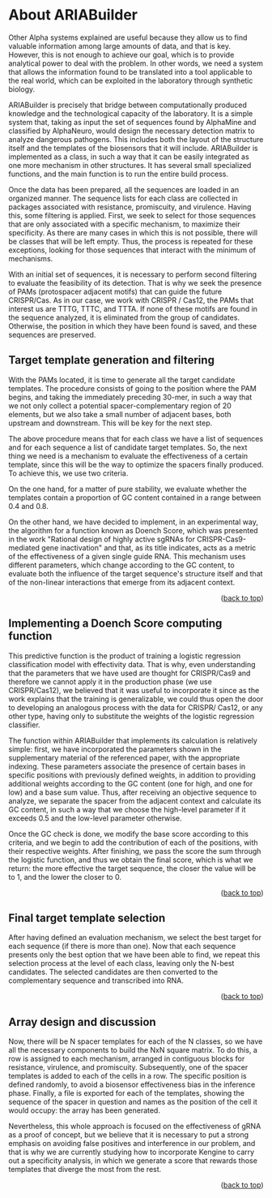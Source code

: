 # About ARIABuilder

Other Alpha systems explained are useful because they allow us to find valuable information among large amounts of data, and that is key. However, this is not enough to achieve our goal, which is to provide analytical power to deal with the problem. In other words, we need a system that allows the information found to be translated into a tool applicable to the real world, which can be exploited in the laboratory through synthetic biology.

ARIABuilder is precisely that bridge between computationally produced knowledge and the technological capacity of the laboratory. It is a simple system that, taking as input the set of sequences found by AlphaMine and classified by AlphaNeuro, would design the necessary detection matrix to analyze dangerous pathogens. This includes both the layout of the structure itself and the templates of the biosensors that it will include. ARIABuilder is implemented as a class, in such a way that it can be easily integrated as one more mechanism in other structures. It has several small specialized functions, and the main function is to run the entire build process.

Once the data has been prepared, all the sequences are loaded in an organized manner. The sequence lists for each class are collected in packages associated with resistance, promiscuity, and virulence. Having this, some filtering is applied. First, we seek to select for those sequences that are only associated with a specific mechanism, to maximize their specificity. As there are many cases in which this is not possible, there will be classes that will be left empty. Thus, the process is repeated for these exceptions, looking for those sequences that interact with the minimum of mechanisms.

With an initial set of sequences, it is necessary to perform second filtering to evaluate the feasibility of its detection. That is why we seek the presence of PAMs (protospacer adjacent motifs) that can guide the future CRISPR/Cas. As in our case, we work with CRISPR / Cas12, the PAMs that interest us are TTTG, TTTC, and TTTA. If none of these motifs are found in the sequence analyzed, it is eliminated from the group of candidates. Otherwise, the position in which they have been found is saved, and these sequences are preserved.

 
## Target template generation and filtering
 
With the PAMs located, it is time to generate all the target candidate templates. The procedure consists of going to the position where the PAM begins, and taking the immediately preceding 30-mer, in such a way that we not only collect a potential spacer-complementary region of 20 elements, but we also take a small number of adjacent bases, both upstream and downstream. This will be key for the next step.

The above procedure means that for each class we have a list of sequences and for each sequence a list of candidate target templates. So, the next thing we need is a mechanism to evaluate the effectiveness of a certain template, since this will be the way to optimize the spacers finally produced. To achieve this, we use two criteria.

On the one hand, for a matter of pure stability, we evaluate whether the templates contain a proportion of GC content contained in a range between 0.4 and 0.8.

On the other hand, we have decided to implement, in an experimental way, the algorithm for a function known as Doench Score, which was presented in the work "Rational design of highly active sgRNAs for CRISPR-Cas9-mediated gene inactivation" and that, as its title indicates, acts as a metric of the effectiveness of a given single guide RNA. This mechanism uses different parameters, which change according to the GC content, to evaluate both the influence of the target sequence's structure itself and that of the non-linear interactions that emerge from its adjacent context.
<p align="right">(<a href="#top">back to top</a>)</p>

## Implementing a Doench Score computing function
This predictive function is the product of training a logistic regression classification model with effectivity data. That is why, even understanding that the parameters that we have used are thought for CRISPR/Cas9 and therefore we cannot apply it in the production phase (we use CRISPR/Cas12), we believed that it was useful to incorporate it since as the work explains that the training is generalizable, we could thus open the door to developing an analogous process with the data for CRISPR/ Cas12, or any other type, having only to substitute the weights of the logistic regression classifier.

The function within ARIABuilder that implements its calculation is relatively simple: first, we have incorporated the parameters shown in the supplementary material of the referenced paper, with the appropriate indexing. These parameters associate the presence of certain bases in specific positions with previously defined weights, in addition to providing additional weights according to the GC content (one for high, and one for low) and a base sum value. Thus, after receiving an objective sequence to analyze, we separate the spacer from the adjacent context and calculate its GC content, in such a way that we choose the high-level parameter if it exceeds 0.5 and the low-level parameter otherwise.

Once the GC check is done, we modify the base score according to this criteria, and we begin to add the contribution of each of the positions, with their respective weights. After finishing, we pass the score the sum through the logistic function, and thus we obtain the final score, which is what we return: the more effective the target sequence, the closer the value will be to 1, and the lower the closer to 0.
<p align="right">(<a href="#top">back to top</a>)</p>

## Final target template selection
After having defined an evaluation mechanism, we select the best target for each sequence (if there is more than one). Now that each sequence presents only the best option that we have been able to find, we repeat this selection process at the level of each class, leaving only the N-best candidates. The selected candidates are then converted to the complementary sequence and transcribed into RNA.
<p align="right">(<a href="#top">back to top</a>)</p>
 
## Array design and discussion
 
Now, there will be N spacer templates for each of the N classes, so we have all the necessary components to build the NxN square matrix. To do this, a row is assigned to each mechanism, arranged in contiguous blocks for resistance, virulence, and promiscuity. Subsequently, one of the spacer templates is added to each of the cells in a row. The specific position is defined randomly, to avoid a biosensor effectiveness bias in the inference phase. Finally, a file is exported for each of the templates, showing the sequence of the spacer in question and names as the position of the cell it would occupy: the array has been generated.

Nevertheless, this whole approach is focused on the effectiveness of gRNA as a proof of concept, but we believe that it is necessary to put a strong emphasis on avoiding false positives and interference in our problem, and that is why we are currently studying how to incorporate Kengine to carry out a specificity analysis, in which we generate a score that rewards those templates that diverge the most from the rest.
<p align="right">(<a href="#top">back to top</a>)</p>
